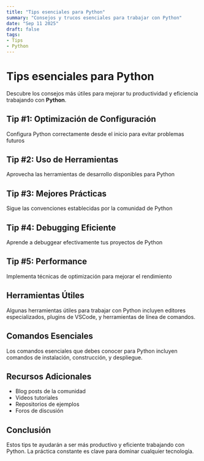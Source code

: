 ```yaml
---
title: "Tips esenciales para Python"
summary: "Consejos y trucos esenciales para trabajar con Python"
date: "Sep 11 2025"
draft: false
tags:
- Tips
- Python
---
```


# Tips esenciales para Python

Descubre los consejos más útiles para mejorar tu productividad y eficiencia trabajando con **Python**.

## Tip #1: Optimización de Configuración

Configura Python correctamente desde el inicio para evitar problemas futuros

## Tip #2: Uso de Herramientas

Aprovecha las herramientas de desarrollo disponibles para Python

## Tip #3: Mejores Prácticas

Sigue las convenciones establecidas por la comunidad de Python

## Tip #4: Debugging Eficiente

Aprende a debuggear efectivamente tus proyectos de Python

## Tip #5: Performance

Implementa técnicas de optimización para mejorar el rendimiento

## Herramientas Útiles

Algunas herramientas útiles para trabajar con Python incluyen editores especializados, plugins de VSCode, y herramientas de línea de comandos.

## Comandos Esenciales

Los comandos esenciales que debes conocer para Python incluyen comandos de instalación, construcción, y despliegue.

## Recursos Adicionales

- Blog posts de la comunidad
- Videos tutoriales
- Repositorios de ejemplos
- Foros de discusión

## Conclusión

Estos tips te ayudarán a ser más productivo y eficiente trabajando con Python. La práctica constante es clave para dominar cualquier tecnología.
